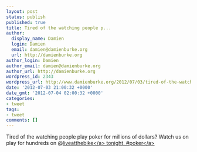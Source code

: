 ```yaml
---
layout: post
status: publish
published: true
title: Tired of the watching people p...
author:
  display_name: Damien
  login: Damien
  email: damien@damienburke.org
  url: http://damienburke.org
author_login: Damien
author_email: damien@damienburke.org
author_url: http://damienburke.org
wordpress_id: 2343
wordpress_url: http://www.damienburke.org/2012/07/03/tired-of-the-watching-people-p/
date: '2012-07-03 21:00:32 +0000'
date_gmt: '2012-07-04 02:00:32 +0000'
categories:
- tweet
tags:
- tweet
comments: []
---
```

<p>Tired of the watching people play poker for millions of dollars? Watch us on play for hundreds on @<a href="http:&#47;&#47;twitter.com&#47;liveatthebike" class="aktt_username">liveatthebike<&#47;a> tonight. #<a href="http:&#47;&#47;search.twitter.com&#47;search?q=%23poker" class="aktt_hashtag">poker<&#47;a></p>
